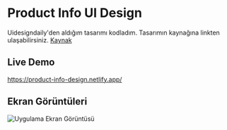 # Product Info UI Design
Uidesigndaily'den aldığım tasarımı kodladım. Tasarımın kaynağına linkten ulaşabilirsiniz.
[ Kaynak ](https://uidesigndaily.com/posts/figma-product-info-ui-design-card-day-1575)

## Live Demo
https://product-info-design.netlify.app/

## Ekran Görüntüleri
![Uygulama Ekran Görüntüsü](https://i.hizliresim.com/2uea15q.png)


